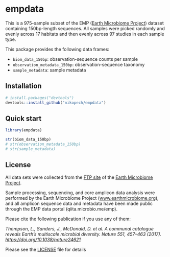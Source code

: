 # empdata

This is a 975-sample subset of the EMP ([Earth Microbiome Project](https://www.earthmicrobiome.org/)) dataset containing 150bp-length sequences. 
All samples were picked randomly and evenly across 17 habitats and then evenly across 97 studies in each sample type.

This package provides the following data frames:

* `biom_data_150bp`: observation-sequence counts per sample
* `observation_metadata_150bp`: observation-sequence taxonomy
* `sample_metadata`: sample metadata


## Installation 

```R
# install.packages("devtools")
devtools::install_github("nikopech/empdata")
```

## Quick start

```R
library(empdata)

str(biom_data_150bp)
# str(observation_metadata_150bp)
# str(sample_metadata)
```

## License

All data sets were collected from the [FTP site](ftp://ftp.microbio.me/emp/release1) of the [Earth Microbiome Project](https://www.earthmicrobiome.org/).

Sample processing, sequencing, and core amplicon data analysis were performed by the Earth Microbiome Project (www.earthmicrobiome.org), and all amplicon sequence data and metadata have been made public through the EMP data portal (qiita.microbio.me/emp).

Please cite the following publication if you use any of them:

*Thompson, L., Sanders, J., McDonald, D. et al.* 
*A communal catalogue reveals Earth’s multiscale microbial diversity.*
*Nature 551, 457–463 (2017). https://doi.org/10.1038/nature24621*

Please see the [LICENSE](LICENSE) file for details
